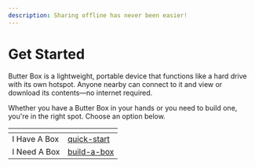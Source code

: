 ```yaml
---
description: Sharing offline has never been easier!
---
```


# Get Started

Butter Box is a lightweight, portable device that functions like a hard drive with its own hotspot. Anyone nearby can connect to it and view or download its contents—no internet required.&#x20;

Whether you have a Butter Box in your hands or you need to build one, you're in the right spot. Choose an option below.

<table data-view="cards"><thead><tr><th></th><th data-type="content-ref"></th></tr></thead><tbody><tr><td>I Have A Box</td><td><a href="quick-start/">quick-start</a></td></tr><tr><td>I Need A Box</td><td><a href="build-a-box/">build-a-box</a></td></tr></tbody></table>



